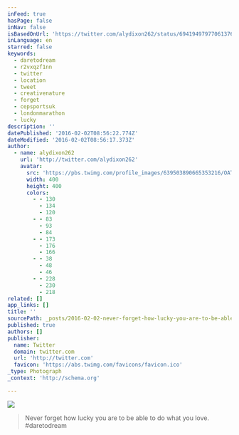 ```yaml
---
inFeed: true
hasPage: false
inNav: false
isBasedOnUrl: 'https://twitter.com/alydixon262/status/694194979770613760'
inLanguage: en
starred: false
keywords:
  - daretodream
  - r2vxqzf1nn
  - twitter
  - location
  - tweet
  - creativenature
  - forget
  - cepsportsuk
  - londonmarathon
  - lucky
description: ''
datePublished: '2016-02-02T08:56:22.774Z'
dateModified: '2016-02-02T08:56:17.373Z'
author:
  - name: alydixon262
    url: 'http://twitter.com/alydixon262'
    avatar:
      src: 'https://pbs.twimg.com/profile_images/639503890665353216/OATaNyFn_400x400.jpg'
      width: 400
      height: 400
      colors:
        - - 130
          - 134
          - 120
        - - 83
          - 93
          - 84
        - - 173
          - 176
          - 166
        - - 38
          - 48
          - 46
        - - 228
          - 230
          - 218
related: []
app_links: []
title: ''
sourcePath: _posts/2016-02-02-never-forget-how-lucky-you-are-to-be-able-to-do-what-you-lov.md
published: true
authors: []
publisher:
  name: Twitter
  domain: twitter.com
  url: 'http://twitter.com'
  favicon: 'https://abs.twimg.com/favicons/favicon.ico'
_type: Photograph
_context: 'http://schema.org'

---
```

![](https://s3-us-west-2.amazonaws.com/the-grid-img/p/3cb7796fdb7f7f2751ae17b36e499d1969db0ee8.jpg)

> Never forget how lucky you are to be able to do what you love. \#daretodream